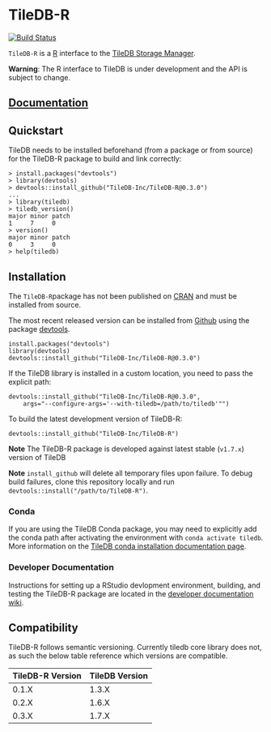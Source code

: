 # TileDB-R

[![Build Status](https://travis-ci.org/TileDB-Inc/TileDB-R.svg?branch=master)](https://travis-ci.org/TileDB-Inc/TileDB-R)

`TileDB-R` is a [R](https://www.r-project.org/) interface to the [TileDB Storage Manager](http://tiledb.io). 

**Warning**: The R interface to TileDB is under development and the API is subject to change.

## [Documentation](https://tiledb-inc.github.io/TileDB-R/)

## Quickstart

TileDB needs to be installed beforehand (from a package or from source)
for the TileDB-R package to build and link correctly:
  
    > install.packages("devtools")
    > library(devtools)
    > devtools::install_github("TileDB-Inc/TileDB-R@0.3.0")
    ...
    > library(tiledb)
    > tiledb_version()
    major minor patch
    1     7     0
    > version()
    major minor patch
    0     3     0 
    > help(tiledb)

## Installation

The `TileDB-R`package has not been published on [CRAN](https://cran.r-project.org/)
and must be installed from source.

The most recent released version can be installed from [Github](https://github.com/TileDB-Inc/TileDB-R) using the package [devtools](https://github.com/r-lib/devtools).
    
    install.packages("devtools") 
    library(devtools)
    devtools::install_github("TileDB-Inc/TileDB-R@0.3.0")

If the TileDB library is installed in a custom location, you need to pass the explicit path:
  
    devtools::install_github("TileDB-Inc/TileDB-R@0.3.0",
        args="--configure-args='--with-tiledb=/path/to/tiledb'"")

To build the latest development version of TileDB-R:

    devtools::install_github("TileDB-Inc/TileDB-R")
    
**Note** The TileDB-R package is developed against latest stable (`v1.7.x`) version of TileDB 

**Note** `install_github` will delete all temporary files upon failure. To debug build failures, clone this repository locally and run `devtools::install("/path/to/TileDB-R")`.

### Conda

If you are using the TileDB Conda package, you may need to explicitly add the conda path
after activating the environment with `conda activate tiledb`.  More information on the
[TileDB conda installation documentation page](https://docs.tiledb.io/en/stable/installation.html#conda).

### Developer Documentation

Instructions for setting up a RStudio devlopment environment, building, and testing the TileDB-R package are located in the [developer documentation wiki](https://github.com/TileDB-Inc/TileDB-R/wiki).

## Compatibility

TileDB-R follows semantic versioning. Currently tiledb core library does not,
as such the below table reference which versions are compatible.

| TileDB-R Version | TileDB Version |
| ----------------- | -------------- |
| 0.1.X             | 1.3.X          |
| 0.2.X             | 1.6.X          |
| 0.3.X             | 1.7.X          |

